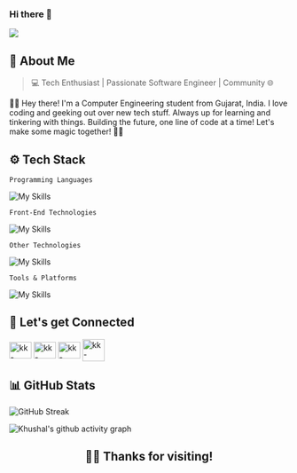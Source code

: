 ### Hi there 👋

<img src="https://komarev.com/ghpvc/?username=maulik-NeoXL&label=Profile+Views&color=2f81f7&style=for-the-badge" />

## 👤 About Me
> 💻 Tech Enthusiast | Passionate Software Engineer | Community 🌐

👨‍💻 Hey there! I'm a Computer Engineering student from Gujarat, India. I love coding and geeking out over new tech stuff. Always up for learning and tinkering with things. Building the future, one line of code at a time! Let's make some magic together! 🚀✨

## ⚙️ Tech Stack
```Programming Languages```

![My Skills](https://skills.thijs.gg/icons?i=java,js,cpp,c&theme=light)

```Front-End Technologies```

![My Skills](https://skills.thijs.gg/icons?i=nextjs,react,redux,vite,tailwind,bootstrap,html,css&theme=light&perline=4)

```Other Technologies```

![My Skills](https://skills.thijs.gg/icons?i=nodejs,firebase,supabase,mongodb&theme=light)

```Tools & Platforms```

![My Skills](https://skills.thijs.gg/icons?i=git,github,postman,netlify,vercel,azure,gcp,powershell,vscode,idea,webstorm,wordpress&theme=light&perline=6)

## 🤝 Let's get Connected

<p align="left">
<a href="https://linkedin.com/in/khushal-khandelwal" target="blank"><img align="center" src="https://raw.githubusercontent.com/rahuldkjain/github-profile-readme-generator/master/src/images/icons/Social/linked-in-alt.svg" alt="kk-linkedin" height="30" width="40" /></a>
<a href="https://twitter.com/khushalk_dev" target="blank"><img align="center" src="https://raw.githubusercontent.com/rahuldkjain/github-profile-readme-generator/master/src/images/icons/Social/twitter.svg" alt="kk-twitter" height="30" width="40" /></a>
<a href="https://www.instagram.com/khushalk.dev/" target="blank"><img align="center" src="https://raw.githubusercontent.com/rahuldkjain/github-profile-readme-generator/master/src/images/icons/Social/instagram.svg" alt="kk-instagram" height="30" width="40" /></a>
<a href="https://discordapp.com/users/1038093394477584516/" target="blank"><img align="center" src="https://raw.githubusercontent.com/rahuldkjain/github-profile-readme-generator/master/src/images/icons/Social/discord.svg" alt="kk-discord" height="40" width="40" /></a>
</p>

## 📊 GitHub Stats

![GitHub Streak](https://github-readme-streak-stats.herokuapp.com?user=maulik-NeoXL&theme=github-dark)

![Khushal's github activity graph](https://github-readme-activity-graph.vercel.app/graph?username=maulik-NeoXL&bg_color=21232a&color=a8eeff&line=61dafb&point=f0fcff&area=true&hide_border=false)

<div align="center">
  <h2>🙋‍♂️ Thanks for visiting!</h2>
</div>
